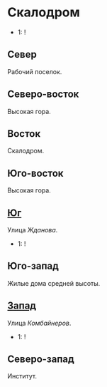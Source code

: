# Скалодром

* 1:    !

## Север

Рабочий поселок.

## Северо-восток

Высокая гора.

## Восток

Скалодром.

## Юго-восток

Высокая гора.

## [Юг](./550070.md)

Улица *Жданова*.

* 1:    !

## Юго-запад

Жилые дома средней высоты.

## [Запад](./540065.md)

Улица *Комбайнеров*.

* 1:    !

## Северо-запад

Институт.

